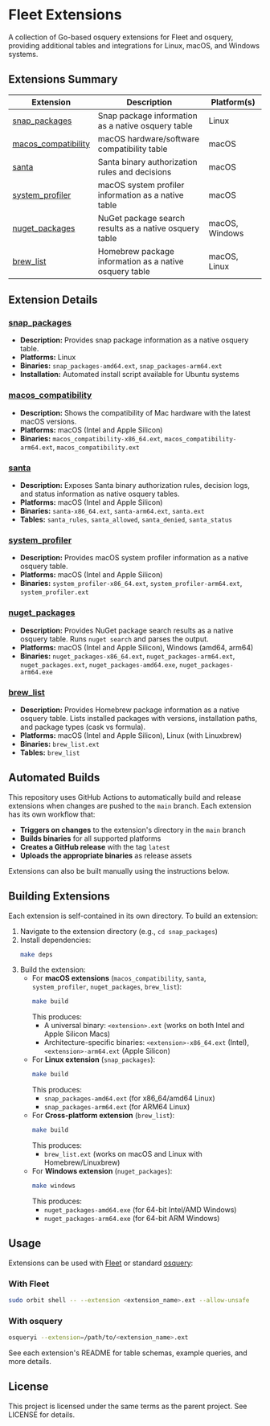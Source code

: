 # Fleet Extensions

A collection of Go-based osquery extensions for Fleet and osquery, providing additional tables and integrations for Linux, macOS, and Windows systems.

## Extensions Summary

| Extension              | Description                                              | Platform(s)         |
|-----------------------|----------------------------------------------------------|---------------------|
| [snap_packages](snap_packages/README.md)         | Snap package information as a native osquery table       | Linux               |
| [macos_compatibility](macos_compatibility/README.md)   | macOS hardware/software compatibility table              | macOS               |
| [santa](santa/README.md)                 | Santa binary authorization rules and decisions           | macOS               |
| [system_profiler](system_profiler/README.md)       | macOS system profiler information as a native table      | macOS               |
| [nuget_packages](nuget_packages/README.md)         | NuGet package search results as a native osquery table   | macOS, Windows      |
| [brew_list](brew_list/README.md)                   | Homebrew package information as a native osquery table   | macOS, Linux        |

## Extension Details

### [snap_packages](snap_packages/README.md)
- **Description:** Provides snap package information as a native osquery table.
- **Platforms:** Linux
- **Binaries:** `snap_packages-amd64.ext`, `snap_packages-arm64.ext`
- **Installation:** Automated install script available for Ubuntu systems

### [macos_compatibility](macos_compatibility/README.md)
- **Description:** Shows the compatibility of Mac hardware with the latest macOS versions.
- **Platforms:** macOS (Intel and Apple Silicon)
- **Binaries:** `macos_compatibility-x86_64.ext`, `macos_compatibility-arm64.ext`, `macos_compatibility.ext`

### [santa](santa/README.md)
- **Description:** Exposes Santa binary authorization rules, decision logs, and status information as native osquery tables.
- **Platforms:** macOS (Intel and Apple Silicon)
- **Binaries:** `santa-x86_64.ext`, `santa-arm64.ext`, `santa.ext`
- **Tables:** `santa_rules`, `santa_allowed`, `santa_denied`, `santa_status`

### [system_profiler](system_profiler/README.md)
- **Description:** Provides macOS system profiler information as a native osquery table.
- **Platforms:** macOS (Intel and Apple Silicon)
- **Binaries:** `system_profiler-x86_64.ext`, `system_profiler-arm64.ext`, `system_profiler.ext`

### [nuget_packages](nuget_packages/README.md)
- **Description:** Provides NuGet package search results as a native osquery table. Runs `nuget search` and parses the output.
- **Platforms:** macOS (Intel and Apple Silicon), Windows (amd64, arm64)
- **Binaries:** `nuget_packages-x86_64.ext`, `nuget_packages-arm64.ext`, `nuget_packages.ext`, `nuget_packages-amd64.exe`, `nuget_packages-arm64.exe`

### [brew_list](brew_list/README.md)
- **Description:** Provides Homebrew package information as a native osquery table. Lists installed packages with versions, installation paths, and package types (cask vs formula).
- **Platforms:** macOS (Intel and Apple Silicon), Linux (with Linuxbrew)
- **Binaries:** `brew_list.ext`
- **Tables:** `brew_list`

## Automated Builds

This repository uses GitHub Actions to automatically build and release extensions when changes are pushed to the `main` branch. Each extension has its own workflow that:

- **Triggers on changes** to the extension's directory in the `main` branch
- **Builds binaries** for all supported platforms
- **Creates a GitHub release** with the tag `latest`
- **Uploads the appropriate binaries** as release assets

Extensions can also be built manually using the instructions below.

## Building Extensions

Each extension is self-contained in its own directory. To build an extension:

1. Navigate to the extension directory (e.g., `cd snap_packages`)
2. Install dependencies:
   ```bash
   make deps
   ```
3. Build the extension:
   - For **macOS extensions** (`macos_compatibility`, `santa`, `system_profiler`, `nuget_packages`, `brew_list`):
     ```bash
     make build
     ```
     This produces:
     - A universal binary: `<extension>.ext` (works on both Intel and Apple Silicon Macs)
     - Architecture-specific binaries: `<extension>-x86_64.ext` (Intel), `<extension>-arm64.ext` (Apple Silicon)
   - For **Linux extension** (`snap_packages`):
     ```bash
     make build
     ```
     This produces:
     - `snap_packages-amd64.ext` (for x86_64/amd64 Linux)
     - `snap_packages-arm64.ext` (for ARM64 Linux)
   - For **Cross-platform extension** (`brew_list`):
     ```bash
     make build
     ```
     This produces:
     - `brew_list.ext` (works on macOS and Linux with Homebrew/Linuxbrew)
   - For **Windows extension** (`nuget_packages`):
     ```bash
     make windows
     ```
     This produces:
     - `nuget_packages-amd64.exe` (for 64-bit Intel/AMD Windows)
     - `nuget_packages-arm64.exe` (for 64-bit ARM Windows)

## Usage

Extensions can be used with [Fleet](https://fleetdm.com/) or standard [osquery](https://osquery.io/):

### With Fleet
```bash
sudo orbit shell -- --extension <extension_name>.ext --allow-unsafe
```

### With osquery
```bash
osqueryi --extension=/path/to/<extension_name>.ext
```

See each extension's README for table schemas, example queries, and more details.

## License

This project is licensed under the same terms as the parent project. See LICENSE for details.
